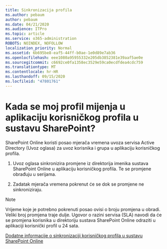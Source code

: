 ```yaml
---
title: Sinkronizacija profila
ms.author: pebaum
author: pebaum
ms.date: 04/21/2020
ms.audience: ITPro
ms.topic: article
ms.service: o365-administration
ROBOTS: NOINDEX, NOFOLLOW
localization_priority: Normal
ms.assetid: 6b695be8-eaf5-44ff-b0ae-1e0d89e7ab36
ms.openlocfilehash: eee1080a95955332e205db3852381e39aaf5ae0e
ms.sourcegitcommit: c6692ce0fa1358ec3529e59ca0ecdfdea4cdc759
ms.translationtype: MT
ms.contentlocale: hr-HR
ms.lasthandoff: 09/15/2020
ms.locfileid: "47801761"
---
```

# <a name="when-do-my-profile-changes-sync-to-the-sharepoint-user-profile-application"></a>Kada se moj profil mijenja u aplikaciju korisničkog profila u sustavu SharePoint?

SharePoint Online koristi posao mjerača vremena uvoza servisa Active Directory (Uvoz oglasa) za uvoz korisnika i grupa u aplikaciju korisničkog profila. 
  
1. Uvoz oglasa sinkronizira promjene iz direktorija imenika sustava SharePoint Online u aplikaciju korisničkog profila. Te se promjene obrađuju u serijama.
    
2. Zadatak mjerača vremena pokrenut će se dok se promjene ne sinkroniziraju.
    
> [!NOTE]
> Vrijeme koje je potrebno pokrenuti posao ovisi o broju promjena u obradi. Veliki broj promjena traje dulje. Ugovor o razini servisa (SLA) navodi da će se promjena korisnika u direktoriju sustava SharePoint Online odraziti u aplikaciji korisnički profil u 24 sata. 
  
[Dodatne informacije o sinkronizaciji korisničkog profila u sustavu SharePoint Online](https://go.microsoft.com/fwlink/?linkid=875671)
  

